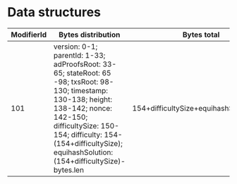 # Data structures

ModifierId | Bytes distribution | Bytes total | Desciption
-----------|--------------------|-------------|------------
101        | version: 0-1; parentId: 1-33; adProofsRoot: 33-65; stateRoot: 65 -98; txsRoot: 98-130; timestamp: 130-138; height: 138-142; nonce: 142-150; difficultySize: 150-154; difficulty: 154-(154+difficultySize); equihashSolution: (154+difficultySize)-bytes.len | 154+difficultySize+equihashSolutionSize | Block header

